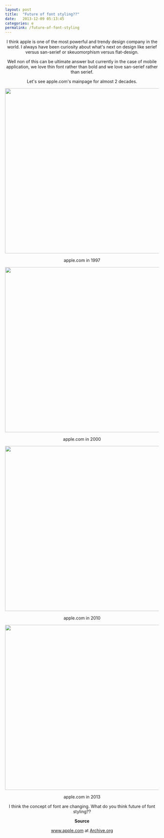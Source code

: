 ```yaml
---
layout: post
title:  "Future of font styling??"
date:   2013-12-09 05:13:45
categories: e
permalink: /future-of-font-styling
---
```


<center>

I think apple is one of the most powerful and trendy design company in the world. I always have been curiosity about 
what's next on design like serief versus san-serief or skeuomorphism versus flat-design.

Well non of this can be ultimate answer but currently in the case of mobile application, 
we love thin font rather than bold and we love san-serief rather than serief.

Let's see apple.com's mainpage for almost 2 decades.

<img src="http://farm4.staticflickr.com/3753/11276111785_333b975820_z.jpg" width="540">

apple.com in 1997

<img src="http://farm4.staticflickr.com/3768/11276069795_5c2de90366_z.jpg" width="540">

apple.com in 2000

<img src="http://farm8.staticflickr.com/7373/11276140964_a7f878dc0d_z.jpg" width="540">

apple.com in 2010

<img src="http://farm4.staticflickr.com/3674/11276140304_b33a634bb8_z.jpg" width="540">

apple.com in 2013

I think the concept of font are changing. What do you think future of font styling??

**Source**

www.apple.com at <a href="http://web.archive.org/web/*/www.apple.com">Archive.org</a>

</center>
